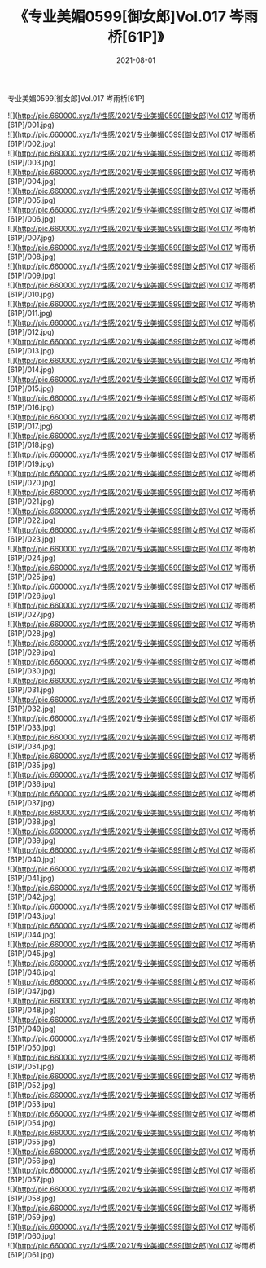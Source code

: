 ﻿---
layout: post
title:  《专业美媚0599[御女郎]Vol.017 岑雨桥[61P]》
date:   2021-08-01
img: http://pic.660000.xyz/1:/性感/2021/专业美媚0599[御女郎]Vol.017 岑雨桥[61P]/000.jpg
categories: [美女, 清纯, 唯美]
---

专业美媚0599[御女郎]Vol.017 岑雨桥[61P]

  ![](http://pic.660000.xyz/1:/性感/2021/专业美媚0599[御女郎]Vol.017 岑雨桥[61P]/001.jpg) <br> ![](http://pic.660000.xyz/1:/性感/2021/专业美媚0599[御女郎]Vol.017 岑雨桥[61P]/002.jpg) <br> ![](http://pic.660000.xyz/1:/性感/2021/专业美媚0599[御女郎]Vol.017 岑雨桥[61P]/003.jpg) <br> ![](http://pic.660000.xyz/1:/性感/2021/专业美媚0599[御女郎]Vol.017 岑雨桥[61P]/004.jpg) <br> ![](http://pic.660000.xyz/1:/性感/2021/专业美媚0599[御女郎]Vol.017 岑雨桥[61P]/005.jpg) <br> ![](http://pic.660000.xyz/1:/性感/2021/专业美媚0599[御女郎]Vol.017 岑雨桥[61P]/006.jpg) <br> ![](http://pic.660000.xyz/1:/性感/2021/专业美媚0599[御女郎]Vol.017 岑雨桥[61P]/007.jpg) <br> ![](http://pic.660000.xyz/1:/性感/2021/专业美媚0599[御女郎]Vol.017 岑雨桥[61P]/008.jpg) <br> ![](http://pic.660000.xyz/1:/性感/2021/专业美媚0599[御女郎]Vol.017 岑雨桥[61P]/009.jpg) <br> ![](http://pic.660000.xyz/1:/性感/2021/专业美媚0599[御女郎]Vol.017 岑雨桥[61P]/010.jpg) <br> ![](http://pic.660000.xyz/1:/性感/2021/专业美媚0599[御女郎]Vol.017 岑雨桥[61P]/011.jpg) <br> ![](http://pic.660000.xyz/1:/性感/2021/专业美媚0599[御女郎]Vol.017 岑雨桥[61P]/012.jpg) <br> ![](http://pic.660000.xyz/1:/性感/2021/专业美媚0599[御女郎]Vol.017 岑雨桥[61P]/013.jpg) <br> ![](http://pic.660000.xyz/1:/性感/2021/专业美媚0599[御女郎]Vol.017 岑雨桥[61P]/014.jpg) <br> ![](http://pic.660000.xyz/1:/性感/2021/专业美媚0599[御女郎]Vol.017 岑雨桥[61P]/015.jpg) <br> ![](http://pic.660000.xyz/1:/性感/2021/专业美媚0599[御女郎]Vol.017 岑雨桥[61P]/016.jpg) <br> ![](http://pic.660000.xyz/1:/性感/2021/专业美媚0599[御女郎]Vol.017 岑雨桥[61P]/017.jpg) <br> ![](http://pic.660000.xyz/1:/性感/2021/专业美媚0599[御女郎]Vol.017 岑雨桥[61P]/018.jpg) <br> ![](http://pic.660000.xyz/1:/性感/2021/专业美媚0599[御女郎]Vol.017 岑雨桥[61P]/019.jpg) <br> ![](http://pic.660000.xyz/1:/性感/2021/专业美媚0599[御女郎]Vol.017 岑雨桥[61P]/020.jpg) <br> ![](http://pic.660000.xyz/1:/性感/2021/专业美媚0599[御女郎]Vol.017 岑雨桥[61P]/021.jpg) <br> ![](http://pic.660000.xyz/1:/性感/2021/专业美媚0599[御女郎]Vol.017 岑雨桥[61P]/022.jpg) <br> ![](http://pic.660000.xyz/1:/性感/2021/专业美媚0599[御女郎]Vol.017 岑雨桥[61P]/023.jpg) <br> ![](http://pic.660000.xyz/1:/性感/2021/专业美媚0599[御女郎]Vol.017 岑雨桥[61P]/024.jpg) <br> ![](http://pic.660000.xyz/1:/性感/2021/专业美媚0599[御女郎]Vol.017 岑雨桥[61P]/025.jpg) <br> ![](http://pic.660000.xyz/1:/性感/2021/专业美媚0599[御女郎]Vol.017 岑雨桥[61P]/026.jpg) <br> ![](http://pic.660000.xyz/1:/性感/2021/专业美媚0599[御女郎]Vol.017 岑雨桥[61P]/027.jpg) <br> ![](http://pic.660000.xyz/1:/性感/2021/专业美媚0599[御女郎]Vol.017 岑雨桥[61P]/028.jpg) <br> ![](http://pic.660000.xyz/1:/性感/2021/专业美媚0599[御女郎]Vol.017 岑雨桥[61P]/029.jpg) <br> ![](http://pic.660000.xyz/1:/性感/2021/专业美媚0599[御女郎]Vol.017 岑雨桥[61P]/030.jpg) <br> ![](http://pic.660000.xyz/1:/性感/2021/专业美媚0599[御女郎]Vol.017 岑雨桥[61P]/031.jpg) <br> ![](http://pic.660000.xyz/1:/性感/2021/专业美媚0599[御女郎]Vol.017 岑雨桥[61P]/032.jpg) <br> ![](http://pic.660000.xyz/1:/性感/2021/专业美媚0599[御女郎]Vol.017 岑雨桥[61P]/033.jpg) <br> ![](http://pic.660000.xyz/1:/性感/2021/专业美媚0599[御女郎]Vol.017 岑雨桥[61P]/034.jpg) <br> ![](http://pic.660000.xyz/1:/性感/2021/专业美媚0599[御女郎]Vol.017 岑雨桥[61P]/035.jpg) <br> ![](http://pic.660000.xyz/1:/性感/2021/专业美媚0599[御女郎]Vol.017 岑雨桥[61P]/036.jpg) <br> ![](http://pic.660000.xyz/1:/性感/2021/专业美媚0599[御女郎]Vol.017 岑雨桥[61P]/037.jpg) <br> ![](http://pic.660000.xyz/1:/性感/2021/专业美媚0599[御女郎]Vol.017 岑雨桥[61P]/038.jpg) <br> ![](http://pic.660000.xyz/1:/性感/2021/专业美媚0599[御女郎]Vol.017 岑雨桥[61P]/039.jpg) <br> ![](http://pic.660000.xyz/1:/性感/2021/专业美媚0599[御女郎]Vol.017 岑雨桥[61P]/040.jpg) <br> ![](http://pic.660000.xyz/1:/性感/2021/专业美媚0599[御女郎]Vol.017 岑雨桥[61P]/041.jpg) <br> ![](http://pic.660000.xyz/1:/性感/2021/专业美媚0599[御女郎]Vol.017 岑雨桥[61P]/042.jpg) <br> ![](http://pic.660000.xyz/1:/性感/2021/专业美媚0599[御女郎]Vol.017 岑雨桥[61P]/043.jpg) <br> ![](http://pic.660000.xyz/1:/性感/2021/专业美媚0599[御女郎]Vol.017 岑雨桥[61P]/044.jpg) <br> ![](http://pic.660000.xyz/1:/性感/2021/专业美媚0599[御女郎]Vol.017 岑雨桥[61P]/045.jpg) <br> ![](http://pic.660000.xyz/1:/性感/2021/专业美媚0599[御女郎]Vol.017 岑雨桥[61P]/046.jpg) <br> ![](http://pic.660000.xyz/1:/性感/2021/专业美媚0599[御女郎]Vol.017 岑雨桥[61P]/047.jpg) <br> ![](http://pic.660000.xyz/1:/性感/2021/专业美媚0599[御女郎]Vol.017 岑雨桥[61P]/048.jpg) <br> ![](http://pic.660000.xyz/1:/性感/2021/专业美媚0599[御女郎]Vol.017 岑雨桥[61P]/049.jpg) <br> ![](http://pic.660000.xyz/1:/性感/2021/专业美媚0599[御女郎]Vol.017 岑雨桥[61P]/050.jpg) <br> ![](http://pic.660000.xyz/1:/性感/2021/专业美媚0599[御女郎]Vol.017 岑雨桥[61P]/051.jpg) <br> ![](http://pic.660000.xyz/1:/性感/2021/专业美媚0599[御女郎]Vol.017 岑雨桥[61P]/052.jpg) <br> ![](http://pic.660000.xyz/1:/性感/2021/专业美媚0599[御女郎]Vol.017 岑雨桥[61P]/053.jpg) <br> ![](http://pic.660000.xyz/1:/性感/2021/专业美媚0599[御女郎]Vol.017 岑雨桥[61P]/054.jpg) <br> ![](http://pic.660000.xyz/1:/性感/2021/专业美媚0599[御女郎]Vol.017 岑雨桥[61P]/055.jpg) <br> ![](http://pic.660000.xyz/1:/性感/2021/专业美媚0599[御女郎]Vol.017 岑雨桥[61P]/056.jpg) <br> ![](http://pic.660000.xyz/1:/性感/2021/专业美媚0599[御女郎]Vol.017 岑雨桥[61P]/057.jpg) <br> ![](http://pic.660000.xyz/1:/性感/2021/专业美媚0599[御女郎]Vol.017 岑雨桥[61P]/058.jpg) <br> ![](http://pic.660000.xyz/1:/性感/2021/专业美媚0599[御女郎]Vol.017 岑雨桥[61P]/059.jpg) <br> ![](http://pic.660000.xyz/1:/性感/2021/专业美媚0599[御女郎]Vol.017 岑雨桥[61P]/060.jpg) <br> ![](http://pic.660000.xyz/1:/性感/2021/专业美媚0599[御女郎]Vol.017 岑雨桥[61P]/061.jpg) <br>